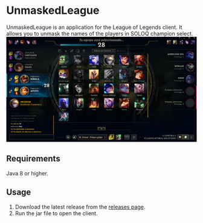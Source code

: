 # UnmaskedLeague
UnmaskedLeague is an application for the League of Legends client. 
It allows you to unmask the names of the players in SOLOQ champion select. 
![Umasked.png](.assets/Umasked.png)
## Requirements
Java 8 or higher.
## Usage
1. Download the latest release from the [releases page](https://github.com/xBaank/UnmaskedLeague/releases).
2. Run the jar file to open the client.
